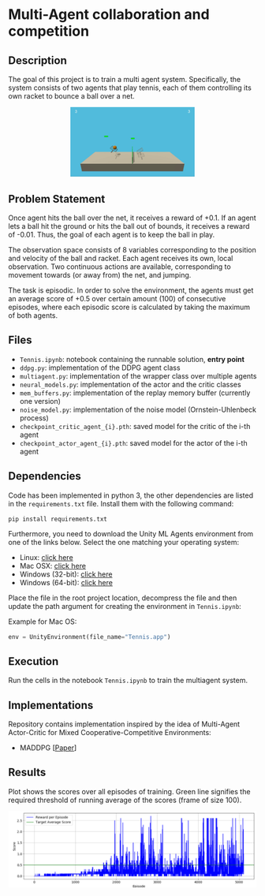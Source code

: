 # Multi-Agent collaboration and competition

## Description
The goal of this project is to train a multi agent system. Specifically, the system consists of two agents that play tennis, each of them controlling its own racket to bounce a ball over a net.

<p align="center">
    <img src="media/multiagent_tennis.gif" width=50% height=50%>
</p>

## Problem Statement
Once agent hits the ball over the net, it receives a reward of +0.1. If an agent lets a ball hit the ground or hits the ball out of bounds, it receives a reward of -0.01. Thus, the goal of each agent is to keep the ball in play.

The observation space consists of 8 variables corresponding to the position and velocity of the ball and racket. Each agent receives its own, local observation. Two continuous actions are available, corresponding to movement towards (or away from) the net, and jumping.

The task is episodic. In order to solve the environment, the agents must get an average score of +0.5 over certain amount (100) of consecutive episodes, where each episodic score is calculated by taking the maximum of both agents.

## Files
- `Tennis.ipynb`: notebook containing the runnable solution, **entry point**
- `ddpg.py`: implementation of the DDPG agent class
- `multiagent.py`: implementation of the wrapper class over multiple agents
- `neural_models.py`: implementation of the actor and the critic classes
- `mem_buffers.py`: implementation of the replay memory buffer (currently one version)
- `noise_model.py`: implementation of the noise model (Ornstein-Uhlenbeck process)
- `checkpoint_critic_agent_{i}.pth`: saved model for the critic of the i-th agent
- `checkpoint_actor_agent_{i}.pth`: saved model for the actor of the i-th agent

## Dependencies
Code has been implemented in python 3,
the other dependencies are listed in the `requirements.txt` file. Install them with the following command:

```
pip install requirements.txt
```

Furthermore, you need to download the Unity ML Agents environment from one of the links below. Select the one matching your operating system:
- Linux: [click here](https://s3-us-west-1.amazonaws.com/udacity-drlnd/P3/Tennis/Tennis_Linux.zip)
- Mac OSX: [click here](https://s3-us-west-1.amazonaws.com/udacity-drlnd/P3/Tennis/Tennis.app.zip)
- Windows (32-bit): [click here](https://s3-us-west-1.amazonaws.com/udacity-drlnd/P3/Tennis/Tennis_Windows_x86.zip)
- Windows (64-bit): [click here](https://s3-us-west-1.amazonaws.com/udacity-drlnd/P3/Tennis/Tennis_Windows_x86_64.zip)

Place the file in the root project location, decompress the file and then update the path argument for creating the environment in `Tennis.ipynb`:

Example for Mac OS:
```python
env = UnityEnvironment(file_name="Tennis.app")
```

## Execution
Run the cells in the notebook `Tennis.ipynb` to train the multiagent system.

## Implementations
Repository contains implementation inspired by the idea of Multi-Agent Actor-Critic for Mixed Cooperative-Competitive Environments:

- MADDPG [[Paper](https://arxiv.org/abs/1706.02275)]

## Results
Plot shows the scores over all episodes of training. Green line signifies the required threshold of running average of the scores (frame of size 100).

![scores](https://github.com/rrstal/drlnd/blob/master/multiagent-collaboration-competition/media/maddpg.PNG)





